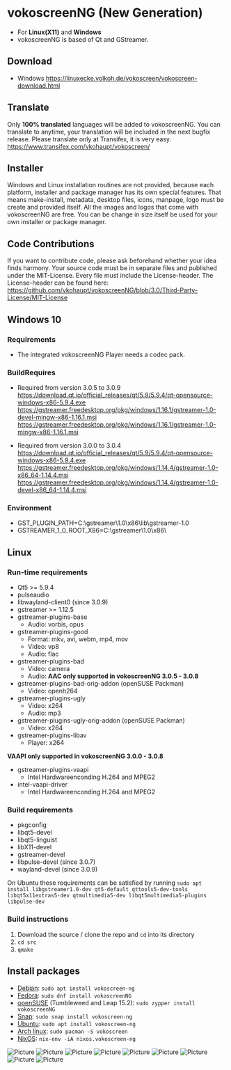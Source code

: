# vokoscreenNG (New Generation)

* For **Linux(X11)** and **Windows**
* vokoscreenNG is based of Qt and GStreamer.

## Download
* Windows https://linuxecke.volkoh.de/vokoscreen/vokoscreen-download.html

## Translate
Only **100% translated** languages will be added to vokoscreenNG.
You can translate to anytime, your translation will be included in the next bugfix release.
Please translate only at Transifex, it is very easy.
https://www.transifex.com/vkohaupt/vokoscreen/

## Installer
Windows and Linux installation routines are not provided, because each platform, installer and package manager has its own special features. That means make-install, metadata, desktop files, icons, manpage, logo must be create and provided itself. All the images and logos that come with vokoscreenNG are free. You can be change in size itself be used for your own installer or package manager.

## Code Contributions
If you want to contribute code, please ask beforehand whether your idea finds harmony. Your source code must be in separate files and published under the MIT-License.
Every file must include the License-header.
The License-header can be found here: https://github.com/vkohaupt/vokoscreenNG/blob/3.0/Third-Party-License/MIT-License


## Windows 10
### Requirements
* The integrated vokoscreenNG Player needs a codec pack.

### BuildRequires
* Required from version 3.0.5 to 3.0.9  
   https://download.qt.io/official_releases/qt/5.9/5.9.4/qt-opensource-windows-x86-5.9.4.exe  
   https://gstreamer.freedesktop.org/pkg/windows/1.16.1/gstreamer-1.0-devel-mingw-x86-1.16.1.msi  
   https://gstreamer.freedesktop.org/pkg/windows/1.16.1/gstreamer-1.0-mingw-x86-1.16.1.msi  

* Required from version 3.0.0 to 3.0.4  
   https://download.qt.io/official_releases/qt/5.9/5.9.4/qt-opensource-windows-x86-5.9.4.exe  
   https://gstreamer.freedesktop.org/pkg/windows/1.14.4/gstreamer-1.0-x86_64-1.14.4.msi  
   https://gstreamer.freedesktop.org/pkg/windows/1.14.4/gstreamer-1.0-devel-x86_64-1.14.4.msi  

### Environment
* GST_PLUGIN_PATH=C:\gstreamer\1.0\x86\lib\gstreamer-1.0
* GSTREAMER_1_0_ROOT_X86=C:\gstreamer\1.0\x86\


## Linux
### Run-time requirements
* Qt5 >= 5.9.4
* pulseaudio
* libwayland-client0 (since 3.0.9)
* gstreamer >= 1.12.5
* gstreamer-plugins-base
  - Audio: vorbis, opus
* gstreamer-plugins-good
  - Format: mkv, avi, webm, mp4, mov
  - Video: vp8
  - Audio: flac
* gstreamer-plugins-bad
  - Video: camera
  - Audio: **AAC only supported in vokoscreenNG 3.0.5 - 3.0.8**
* gstreamer-plugins-bad-orig-addon (openSUSE Packman)
  - Video: openh264
* gstreamer-plugins-ugly
  - Video: x264
  - Audio: mp3
* gstreamer-plugins-ugly-orig-addon (openSUSE Packman)
  - Video: x264
* gstreamer-plugins-libav
  - Player: x264
  
**VAAPI only supported in vokoscreenNG 3.0.0 - 3.0.8**

* gstreamer-plugins-vaapi
  - Intel Hardwareenconding H.264 and MPEG2
* intel-vaapi-driver  
  - Intel Hardwareenconding H.264 and MPEG2  

### Build requirements
* pkgconfig
* libqt5-devel
* libqt5-linguist
* libX11-devel
* gstreamer-devel
* libpulse-devel (since 3.0.7)
* wayland-devel (since 3.0.9)

On Ubuntu these requirements can be satisfied by running `sudo apt install libgstreamer1.0-dev qt5-default qttools5-dev-tools libqt5x11extras5-dev qtmultimedia5-dev libqt5multimedia5-plugins libpulse-dev`

### Build instructions
1. Download the source / clone the repo and `cd` into its directory
2. `cd src`
3. `qmake`

## Install packages

* [Debian](https://tracker.debian.org/pkg/vokoscreen-ng): `sudo apt install vokoscreen-ng`
* [Fedora](https://src.fedoraproject.org/rpms/vokoscreenNG): `sudo dnf install vokoscreenNG`
* [openSUSE](https://software.opensuse.org/package/vokoscreenNG) (Tumbleweed and Leap 15.2): `sudo zypper install vokoscreenNG`
* [Snap](https://snapcraft.io/vokoscreen-ng): `sudo snap install vokoscreen-ng`
* [Ubuntu](https://launchpad.net/ubuntu/+source/vokoscreen-ng): `sudo apt install vokoscreen-ng`
* [Arch linux](https://www.archlinux.org/packages/community/x86_64/vokoscreen/): `sudo pacman -S vokoscreen`
* [NixOS](https://github.com/NixOS/nixpkgs/blob/master/pkgs/applications/video/vokoscreen-ng/default.nix): `nix-env -iA nixos.vokoscreen-ng`

![Picture](https://vokoscreen.volkoh.de/3.0/picture/screencast-0.png)
![Picture](https://vokoscreen.volkoh.de/3.0/picture/screencast-1.png)
![Picture](https://vokoscreen.volkoh.de/3.0/picture/screencast-2.png)
![Picture](https://vokoscreen.volkoh.de/3.0/picture/screencast-3.png)
![Picture](https://vokoscreen.volkoh.de/3.0/picture/screencast-4.png)
![Picture](https://vokoscreen.volkoh.de/3.0/picture/screencast-5.png)
![Picture](https://vokoscreen.volkoh.de/3.0/picture/screencast-6.png)
![Picture](https://vokoscreen.volkoh.de/3.0/picture/screencast-7.png)
![Picture](https://vokoscreen.volkoh.de/3.0/picture/screencast-8.png)
